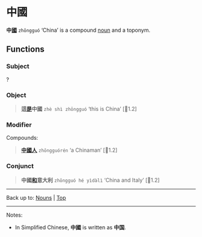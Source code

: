 # 中國

**中[國](國.md)** `zhōngguó` ‘China’ is a compound [noun](index.md) and a toponym. 

## Functions

### Subject

?

### Object

> **這[是](../verbs/是.md)中國** `zhè shì zhōngguó` ‘this is China’ \[🦉1.2\]

### Modifier

Compounds:

> **[中國人](中國人.md)** `zhōngguórén` ‘a Chinaman’ \[🦉1.2\]

### Conjunct

> **中國[和](../other/和.md)意大利** `zhōngguó hé yìdàlì` ‘China and Italy’ \[🦉1.2\]

----

Back up to: [Nouns](index.md) | [Top](../index.md)

----

Notes:
- In Simplified Chinese, **中國** is written as **中国**.
